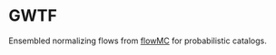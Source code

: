 # GWTF

Ensembled normalizing flows from [flowMC](https://github.com/kazewong/flowMC) for probabilistic catalogs.